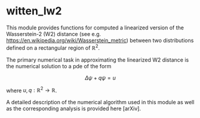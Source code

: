 # witten_lw2

This module provides functions for computed a linearized 
version of the Wasserstein-2 (W2) distance (see e.g. 
https://en.wikipedia.org/wiki/Wasserstein_metric) between
two distributions defined on a rectangular region of $\mathbb{R}^2$.

The primary numerical task in approximating the linearized W2 
distance is the numerical solution to a pde of the form

$$ \Delta \psi + q \psi = u $$

where $u, q : \mathbb{R}^2 \to \mathbb{R}$. 

A detailed description of the numerical algorithm used in this
module as well as the corresponding analysis is provided here 
[arXiv].



